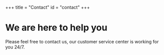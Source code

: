 +++
title = "Contact"
id = "contact"
+++

# We are here to help you

Please feel free to contact us, our customer service center is working for you 24/7.
